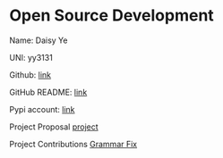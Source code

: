 # Open Source Development

Name: Daisy Ye

UNI: yy3131

Github: [link](https://github.com/daisyye0730)

GitHub README: [link](https://github.com/daisyye0730/daisyye0730/blob/main/README.md)

Pypi account: [link](https://pypi.org/user/yy3131/)

Project Proposal
[project](./projects/python/spotify.md)

Project Contributions
[Grammar Fix](https://github.com/joke2k/faker/pull/1832)

